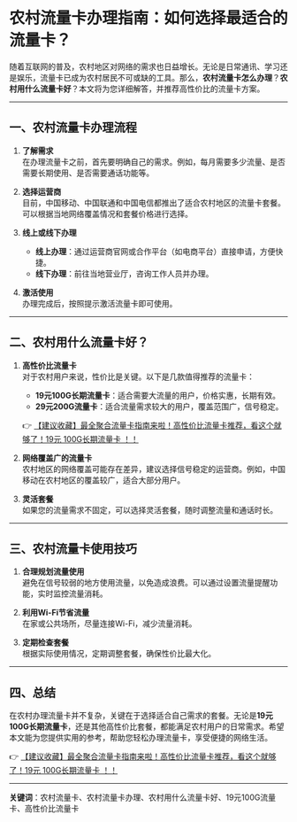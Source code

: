 # 农村流量卡办理指南：如何选择最适合的流量卡？

随着互联网的普及，农村地区对网络的需求也日益增长。无论是日常通讯、学习还是娱乐，流量卡已成为农村居民不可或缺的工具。那么，**农村流量卡怎么办理**？**农村用什么流量卡好**？本文将为您详细解答，并推荐高性价比的流量卡方案。

---

## 一、农村流量卡办理流程

1. **了解需求**  
   在办理流量卡之前，首先要明确自己的需求。例如，每月需要多少流量、是否需要长期使用、是否需要通话功能等。

2. **选择运营商**  
   目前，中国移动、中国联通和中国电信都推出了适合农村地区的流量卡套餐。可以根据当地网络覆盖情况和套餐价格进行选择。

3. **线上或线下办理**  
   - **线上办理**：通过运营商官网或合作平台（如电商平台）直接申请，方便快捷。  
   - **线下办理**：前往当地营业厅，咨询工作人员并办理。

4. **激活使用**  
   办理完成后，按照提示激活流量卡即可使用。

---

## 二、农村用什么流量卡好？

1. **高性价比流量卡**  
   对于农村用户来说，性价比是关键。以下是几款值得推荐的流量卡：  
   - **19元100G长期流量卡**：适合需要大流量的用户，价格实惠，长期有效。  
   - **29元200G流量卡**：适合流量需求较大的用户，覆盖范围广，信号稳定。

   👉 [【建议收藏】最全聚合流量卡指南来啦！高性价比流量卡推荐，看这个就够了！19元 100G长期流量卡 ！！](https://bit.ly/Liuliangka)

2. **网络覆盖广的流量卡**  
   农村地区的网络覆盖可能存在差异，建议选择信号稳定的运营商。例如，中国移动在农村地区的覆盖较广，适合大部分用户。

3. **灵活套餐**  
   如果您的流量需求不固定，可以选择灵活套餐，随时调整流量和通话时长。

---

## 三、农村流量卡使用技巧

1. **合理规划流量使用**  
   避免在信号较弱的地方使用流量，以免造成浪费。可以通过设置流量提醒功能，实时监控流量消耗。

2. **利用Wi-Fi节省流量**  
   在家或公共场所，尽量连接Wi-Fi，减少流量消耗。

3. **定期检查套餐**  
   根据实际使用情况，定期调整套餐，确保性价比最大化。

---

## 四、总结

在农村办理流量卡并不复杂，关键在于选择适合自己需求的套餐。无论是**19元100G长期流量卡**，还是其他高性价比套餐，都能满足农村用户的日常需求。希望本文能为您提供实用的参考，帮助您轻松办理流量卡，享受便捷的网络生活。

👉 [【建议收藏】最全聚合流量卡指南来啦！高性价比流量卡推荐，看这个就够了！19元 100G长期流量卡 ！！](https://bit.ly/Liuliangka)

---

**关键词**：农村流量卡、农村流量卡办理、农村用什么流量卡好、19元100G流量卡、高性价比流量卡